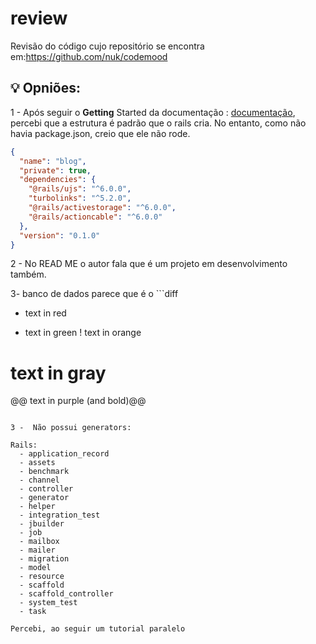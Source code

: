# review

Revisão do código cujo repositório se encontra em:https://github.com/nuk/codemood

## 💡 Opniões:

1 - Após seguir o <b>Getting</b> Started da documentação : [documentação](https://guides.rubyonrails.org/getting_started.html), 
percebi que a estrutura é padrão que o rails cria. No entanto, como não havia package.json, creio que ele não rode.

```package.json
{
  "name": "blog",
  "private": true,
  "dependencies": {
    "@rails/ujs": "^6.0.0",
    "turbolinks": "^5.2.0",
    "@rails/activestorage": "^6.0.0",
    "@rails/actioncable": "^6.0.0"
  },
  "version": "0.1.0"
}

```

2 - No READ ME o autor fala que é um projeto em desenvolvimento também.

3- banco de dados parece que é o ```diff
- text in red
+ text in green
! text in orange
# text in gray
@@ text in purple (and bold)@@
```

3 -  Não possui generators:

Rails:
  - application_record
  - assets
  - benchmark
  - channel
  - controller
  - generator
  - helper
  - integration_test
  - jbuilder
  - job
  - mailbox
  - mailer
  - migration
  - model
  - resource
  - scaffold
  - scaffold_controller
  - system_test
  - task

Percebi, ao seguir um tutorial paralelo
